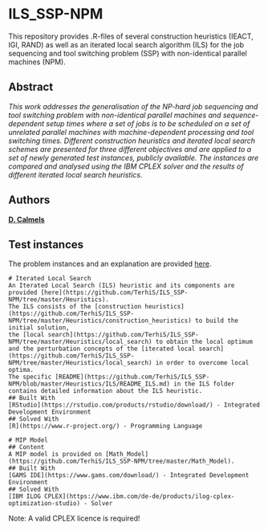 # ILS_SSP-NPM
This repository provides .R-files of several construction heuristics (IEACT, IGI, RAND) 
as well as an iterated local search algorithm (ILS) for the job sequencing and tool switching problem (SSP) 
with non-identical parallel machines (NPM). 

## Abstract
*This work addresses the generalisation of the NP-hard job sequencing and tool switching problem with non-identical parallel machines 
and sequence-dependent setup times where a set of jobs is to be scheduled on a set of unrelated parallel machines with machine-dependent processing and tool switching times. 
Different construction heuristics and iterated local search schemes are presented for three different objectives and are applied to a set of newly generated test instances, publicly available. 
The instances are compared and analysed using the IBM CPLEX solver and the results of different iterated local search heuristics.*

## Authors
[**D. Calmels**](https://www.researchgate.net/profile/Dorothea_Calmels)

## Test instances
The problem instances and an explanation are provided [here](https://github.com/TerhiS/ILS_SSP-NPM/tree/master/Heuristics/instances).	

```
# Iterated Local Search
An Iterated Local Search (ILS) heuristic and its components are provided [here](https://github.com/TerhiS/ILS_SSP-NPM/tree/master/Heuristics).
The ILS consists of the [construction heuristics](https://github.com/TerhiS/ILS_SSP-NPM/tree/master/Heuristics/construction_heuristics) to build the initial solution, 
the [local search](https://github.com/TerhiS/ILS_SSP-NPM/tree/master/Heuristics/local_search) to obtain the local optimum 
and the perturbation concepts of the [iterated local search](https://github.com/TerhiS/ILS_SSP-NPM/tree/master/Heuristics/local_search) in order to overcome local optima. 
The specific [README](https://github.com/TerhiS/ILS_SSP-NPM/blob/master/Heuristics/ILS/README_ILS.md) in the ILS folder contains detailed information about the ILS heuristic. 
## Built With
[RStudio](https://rstudio.com/products/rstudio/download/) - Integrated Development Environment
## Solved With
[R](https://www.r-project.org/) - Programming Language

# MIP Model
## Content
A MIP model is provided on [Math_Model](https://github.com/TerhiS/ILS_SSP-NPM/tree/master/Math_Model). 
## Built With
[GAMS IDE](https://www.gams.com/download/) - Integrated Development Environment
## Solved With
[IBM ILOG CPLEX](https://www.ibm.com/de-de/products/ilog-cplex-optimization-studio) - Solver
```
Note: A valid CPLEX licence is required!
